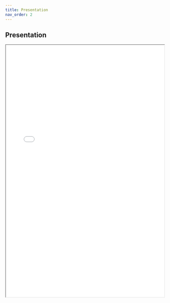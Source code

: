 ```yaml
---
title: Presentation
nav_order: 2
---
```



## Presentation


<iframe src="docs/assets/images/gamedle_presentation.pdf" width="100%" height="800px"> Ihr Browser unterstützt keine iframes. [PDF anzeigen](gamedle/docs/assets/images/gamedle_presentation.pdf) </iframe>
